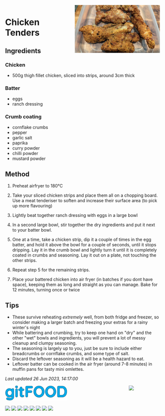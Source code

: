 
<img src="chickentenders/images/main.jpg" width="55%" align="right" />

# Chicken Tenders

## Ingredients

### Chicken

- 500g thigh fillet chicken, sliced into strips, around 3cm thick

### Batter

- eggs
- ranch dressing

### Crumb coating

- cornflake crumbs
- pepper
- garlic salt
- paprika
- curry powder
- chilli powder
- mustard powder

## Method

1. Preheat airfryer to 180°C

2. Take your sliced chicken strips and place them all on a chopping board. Use a meat tenderiser to soften and increase their surface area (to pick up more flavouring)

3. Lightly beat together ranch dressing with eggs in a large bowl

4. In a second large bowl, stir together the dry ingredients and put it next to your batter bowl.

5. One at a time, take a chicken strip, dip it a couple of times in the egg batter, and hold it above the bowl for a couple of seconds, until it stops dripping. Lay it in the crumb bowl and lightly turn it until it is completely coated in crumbs and seasoning. Lay it out on a plate, not touching the other strips.

6. Repeat step 5 for the remaining strips.

7. Place your battered chicken into air fryer (in batches if you dont have space), keeping them as long and straight as you can manage. Bake for 12 minutes, turning once or twice

## Tips

- These survive reheating *extremely* well, from both fridge and freezer, so consider making a larger batch and freezing your extras for a rainy winter's night
- While battering and crumbing, try to keep one hand on "dry" and the other "wet" bowls and ingredients, you will prevent a lot of messy cleanup and clumpy seasoning. 
- The seasoning is largely up to you, just be sure to include either breadcrumbs or cornflake crumbs, and some type of salt.
- Discard the leftover seasoning as it will be a health hazard to eat.
- Leftover batter can be cooked in the air fryer (around 7-8 minutes) in muffin pans for tasty mini omlettes.

*Last updated 26 Jun 2023, 14:17:00*


<img src="../images/logo_sm.png" width="40%" />

<img src="https://profile-counter.glitch.me/gitfood_chickentenders/count.svg" width="20%" align="right" />

<img src="https://img.shields.io/badge/tag-chicken-blue.svg" /> <img src="https://img.shields.io/badge/tag-sides-blue.svg" /> <img src="https://img.shields.io/badge/tag-airfryer-blue.svg" /> <img src="https://img.shields.io/badge/tag-messy-blue.svg" /> <img src="https://img.shields.io/badge/tag-battered-blue.svg" /> <img src="https://img.shields.io/badge/tag-crumbed-blue.svg" /> <img src="https://img.shields.io/badge/tag-amazing-blue.svg" /> <img src="https://img.shields.io/badge/tag-mine-blue.svg" /> 